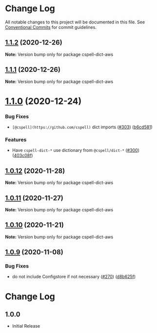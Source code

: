 # Change Log

All notable changes to this project will be documented in this file.
See [Conventional Commits](https://conventionalcommits.org) for commit guidelines.

## [1.1.2](https://github.com/streetsidesoftware/cspell-dicts/compare/cspell-dict-aws@1.1.1...cspell-dict-aws@1.1.2) (2020-12-26)

**Note:** Version bump only for package cspell-dict-aws





## [1.1.1](https://github.com/streetsidesoftware/cspell-dicts/compare/cspell-dict-aws@1.1.0...cspell-dict-aws@1.1.1) (2020-12-26)

**Note:** Version bump only for package cspell-dict-aws





# [1.1.0](https://github.com/streetsidesoftware/cspell-dicts/compare/cspell-dict-aws@1.0.12...cspell-dict-aws@1.1.0) (2020-12-24)


### Bug Fixes

* `[@cspell](https://github.com/cspell)` dict imports ([#303](https://github.com/streetsidesoftware/cspell-dicts/issues/303)) ([b6cd581](https://github.com/streetsidesoftware/cspell-dicts/commit/b6cd58114caa8752fba69522e6b740a4be74dd6e))


### Features

* Have `cspell-dict-*` use dictionary from `@cspell/dict-*` ([#300](https://github.com/streetsidesoftware/cspell-dicts/issues/300)) ([403c08f](https://github.com/streetsidesoftware/cspell-dicts/commit/403c08fbd1d11a083f586e591b87ef9a47f71944))





## [1.0.12](https://github.com/streetsidesoftware/cspell-dicts/compare/cspell-dict-aws@1.0.11...cspell-dict-aws@1.0.12) (2020-11-28)

**Note:** Version bump only for package cspell-dict-aws





## [1.0.11](https://github.com/streetsidesoftware/cspell-dicts/compare/cspell-dict-aws@1.0.10...cspell-dict-aws@1.0.11) (2020-11-27)

**Note:** Version bump only for package cspell-dict-aws





## [1.0.10](https://github.com/streetsidesoftware/cspell-dicts/compare/cspell-dict-aws@1.0.9...cspell-dict-aws@1.0.10) (2020-11-21)

**Note:** Version bump only for package cspell-dict-aws

## [1.0.9](https://github.com/streetsidesoftware/cspell-dicts/compare/cspell-dict-aws@1.0.8...cspell-dict-aws@1.0.9) (2020-11-08)

### Bug Fixes

- do not include Configstore if not necessary ([#270](https://github.com/streetsidesoftware/cspell-dicts/issues/270)) ([d8b625f](https://github.com/streetsidesoftware/cspell-dicts/commit/d8b625f2f42d5cc6c4a9390216ac1e5037886e44))

# Change Log

## 1.0.0

- Initial Release
